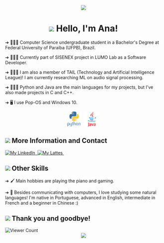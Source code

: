 <div id="header" align="center">
  <img src="https://github.com/anapyx/anapyx/assets/95313202/8814c52c-1c00-4e9e-8214-d82b3e7dd36b" width="250"/>
</div>

<h1 align="center">
  <img src="https://github.com/anapyx/anapyx/assets/95313202/ae1370c1-3fd9-4270-8d3c-9050f1aa21ef" width="40px"/>
  Hello, I'm Ana!
</h1>

➔ 👩🏻‍🎓 Computer Science undergraduate student in a Bachelor's Degree at Federal University of Paraíba (UFPB), Brazil.

➔ 👩🏻‍💻 Currently part of SISENEX project in LUMO Lab as a Software Developer.

➔ 👩🏻‍💻 I am also a member of TAIL (Technology and Artificial Intelligence League)! I am currently researching ML on audio signal processing.

➔ 👩🏻‍💻 Python and Java are the main languages for my projects, but I've also made projects in C and C++.

➔ 🖥️ I use Pop-OS and Windows 10.


<div align="center">
  
  <img src="https://github.com/devicons/devicon/blob/master/icons/python/python-original-wordmark.svg" title="Python" alt="Python" width="50" height="50"/>&nbsp;
  <img src="https://github.com/devicons/devicon/blob/master/icons/java/java-original-wordmark.svg" title="Java" alt="Java" width="50" height="50"/>&nbsp;
  
</div>

<h2>
  <img src="https://github.com/anapyx/anapyx/assets/95313202/538be346-fecb-428d-97a2-9a261139ff52" width="25px"/>
  More Information and Contact
</h2>

<div id="badges">
   <a href="https://www.linkedin.com/in/anapccabral">
     <img src="https://img.shields.io/badge/LinkedIn-blue?style=for-the-badge&logo=linkedin&logoColor=white" alt="My LinkedIn"/>&nbsp;
   </a>
  <a href="http://lattes.cnpq.br/4409627824833451">
     <img src="https://github.com/anapyx/anapyx/assets/95313202/d11d05eb-27b7-4540-af88-5c6482b922c4" alt="My Lattes" width="70px"/>&nbsp;
   </a>
</div>

<h2>
  <img src="https://github.com/anapyx/anapyx/assets/95313202/13b43b18-d440-4ea6-8f56-72ab6c9957ba" width="40px"/>
  Other Skills
</h2>
  
➔ 🖌️ Main hobbies are playing the piano and gaming.

➔ 💬 Besides communicating with computers, I love studying some natural languages! I'm native in Portuguese, advanced in English, intermediate in French and a beginner in Chinese :)

<h2>
  <img src="https://github.com/anapyx/anapyx/assets/95313202/72671ae1-b451-4425-b3a0-1128946f4537" width="35px"/>
  Thank you and goodbye!
</h2>

<img src="https://komarev.com/ghpvc/?username=anapyx&style=flat-square&color=blue" alt="Viewer Count"/>

<div align="center">
  <img src="https://github.com/anapyx/anapyx/assets/95313202/4054e15e-ced9-4b73-98f6-a0fd1087b988" width="200px"/>
</div>
